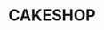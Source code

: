 # CAKESHOP
<!DOCTYPE html>
<html>
<head>
    <link rel="shortcut icon" href="MRNA-723e7c1a.png">
    <title>Moderna</title>
    <meta charset="UTF-8">
    <meta name="viewport" content="width=device-width, initial-scale=1.0">
    <link rel="stylesheet" type="text/css" href="Moderna-diseño.css" />
</head>
<body>
    <style>
      
.idg{
 opacity:50%;
 transition:0.3s;
 filter:grayscale(50%);

 &:hover{ opacity:100%;  margin-top:-5px;  filter:grayscale(0%);
}
 &:active{transform:scale(0.8)}
 
}
.idc{
 opacity:50%;
 transition:0.3s;
 filter:grayscale(80%);
 
 &:hover{ opacity:100%;  margin-top:-5px;  filter:grayscale(0%);
}
 &:active{transform:scale(0.8)}
 
}


        .transparent-button {
            background: transparent;
            border: none;
            cursor: pointer;
         
        }
        .transparent2-button {
            background: transparent;
            border: none;
            cursor: pointer;
         
        }
    </style>
    <script>
      
        document.addEventListener("DOMContentLoaded", function () {
            zoomVanilla.default("img[data-action='zoom']");
        });
    </script>
   
    <script>
    
        var translations = {
            "Sobre nosotros": "About Us",
            "El poder del ARNm": "The Power of mRNA",
            "Buscar": "Search",
            "Años de progreso": "Years of Progress",
            "Productos en nuestra cartera": "Products in Our Portfolio",
            "Ensayos clinicos en curso": "Clinical Trials in Progress",
            "Presentamos a Moderna": "Introducing Moderna",
            "El objetivo de Moderna es hacer realidad la promesa de la ciencia del ARNm": "The goal of Moderna is to make the promise of mRNA science a reality",
            "CONOCE NUESTRA MISION": "LEARN ABOUT OUR MISSION",
            "Únete a Moderna y cambia el mundo de la medicina": "Join Moderna and change the world of medicine",
            "ENCUENTRA LA OPORTUNIDAD LABORAL QUE BUSCAS": "FIND THE JOB OPPORTUNITY YOU'RE LOOKING FOR",
            "¿Que es el ARNm?": "What is mRNA?",
            "El ARN mensajero (ARNm) ya existe en el organismo, lleva un \"mensaje\"": "Messenger RNA (mRNA) already exists in the body, carrying a \"message\"",
            "Otra manera de combatir las enfermedades": "Another way to fight diseases",
            "Nuevos tratamientos": "New treatments",
            "Más medicamentos, más rápido": "More medicines, faster",
            "MÁS INFORMACIÓN SOBRE EL ARNM": "MORE ABOUT mRNA",
            "Te presentamos a Juan Carlos Gil": "Introducing Juan Carlos Gil",
            "Director General de Moderna en España y Portugal": "Managing Director of Moderna in Spain and Portugal",
            "CONOCE A MÁS MIEMBROS DEL EQUIPO": "MEET MORE TEAM MEMBERS",
            "Notificación de Acontecimientos adversos": "Adverse Events Notification",
            "Notifiquenos cualquier acontecimiento adverso que haya podido presentar, a Moderna mediante el portal de notificación de Acontecimientos Adversos o llamando al 900 031 015": "Notify us of any adverse events you may have experienced to Moderna through the Adverse Events Notification portal or by calling 900 031 015",
            "Para cualquier solicitud de información médica o cualquier otra información sobre seguridad:": "For any medical information request or any other safety information:",
            "Llame al 900 031 015\n8h a 17h CET, de lunes a viernes\nCorreo electrónico EMEAMedinfo@modernatx.com": "Call 900 031 015\n8am to 5pm CET, Monday to Friday\nEmail EMEAMedinfo@modernatx.com",
            "Ponte en contacto con Moderna": "Contact Moderna",
            "Trabaja con Moderna": "Work with Moderna",
            "Principe de Vergara, 132": "Principe de Vergara, 132",
            "28002 Madrid": "28002 Madrid"
        };
        function changeToEnglish() {
           
            document.querySelectorAll('*').forEach(function(element) {
                if (element.textContent.trim() in translations) {
                    element.textContent = translations[element.textContent.trim()];
                }
            });
        }
    </script>

    <div id="encabezado">
        <div id="logo">
            <img src="Moderna_logo.svg.png" height="100%" width="50%"/>
        </div>
        <div id="menu">
            <ul id="menu1">
                <li id="menu2"> Sobre nosotros </li>
                <li id="menu2"> El poder del ARNm</li>
            </ul>
        </div>
        <div id="buscador">
            <img src="busqueda (1).png"/>
            <p> Buscar</p>
        </div>
        <div id="bandera">
    
            <img src="Bandera.png"  id="españa"/>
            <button class="transparent-button" onclick="changeToEnglish()">English</button>
           
            <img src="flecha-hacia-abajo-para-navegar.png" id="flecha"/>
        </div>

    </div>

    <div id="inicio">
        <img src="Inicio.jpg" height="100%" width="100%"/>
    </div>

    <div id="uno">
        <div id="uno_texto">
            <div> <h1>12</h1> <p>Años de progreso</p></div>
            <div> <h1>48</h1> <p>Productos en nuestra cartera</p></div>
            <div> <h1>35</h1> <p>Ensayos clinicos en curso</p></div>
            <h2>Presentamos a Moderna</h2>
            <p> El objetivo de Moderna es hacer realidad la promesa de la ciencia del ARNm</p>
            <h4>CONOCE NUESTRA MISION</h4>
            
        </div>
        <div id="uno_imagen">
            <img class="idg" src="Imagen1.jpeg"/>
            <h2 style="padding-left: 6%;"> Únete a Moderna y cambia el mundo de la medicina</h2>
            <h4 style="padding-left: 6%;"> ENCUENTRA LA OPORTUNIDAD LABORAL QUE BUSCAS</h4>
        </div>
    </div>

    <div id="titulo">
        <center>
        <h3> ¿Que es el ARNm?</h3>
        <p>El ARN mensajero (ARNm) ya existe en el organismo, lleva un "mensaje"</p>
        </center>
        </div>

    <div id="dos">
        <div id="dos_lista">
            <ul>
                <li>Otra manera de combatir las enfermedades</li>
                <li>Nuevos tratamientos</li>
                <li>Más medicamentos, más rápido</li>
            </ul>
        </div>
        <div id="dos_imagen">
            <img  class="idg" src="imagen2.jpeg"  />
        </div>
        <div id="dos_texto">
            <h2> Otra manera de combatir las enfermedades</h2>
            <p>
                Los medicamentos de ARNm combaten las enfermedades de un modo diferente al de los medicamentos convencionales, ya que se estimula al sistema inmunitario para que produzca los recursos necesarios para prevenir o combatir una enfermedad.
            </p>
            <h4>MÁS INFORMACIÓN SOBRE EL ARNM</h4>

        </div>
    </div>

    <div class="idc" id="tres">
        <div id="tres_texto">
            <h2> Te presentamos a Juan Carlos Gil</h2>
            <p>
                Director General de Moderna en España y Portugal
                <br>
                "En Moderna España y Portugal estamos creando un equipo de alto rendimiento enfocado al éxito, y guiado por los valores de la marca, atrevido, colaborativo, curioso y tenaz, para hacer realidad la promesa de la medicina de ARNm en nuestro pais".
            </p>
            <h4>CONOCE A MÁS MIEMBROS DEL EQUIPO</h4>
        </div>
        <div id="tres_imagen">
            <img  src="imagen3.jpg" />
        </div>
    </div>

    <div id="cuatro">
        <h2>Notificación de Acontecimientos adversos</h2>
        <p>
            Notifiquenos cualquier acontecimiento adverso que haya podido presentar, a Moderna mediante el portal de notificación de Acontecimientos Adversos o llamando al 900 031
            <br>
            015
            <br>
            <b>Para cualquier solicitud de información médica o cualquier otra información sobre seguridad:</b>
            <br>
            Llame al 900 031 015
            <br>
            8h a 17h CET, de lunes a viernes
            <br>
            Correo electrónico EMEAMedinfo@modernatx.com
        </p>
    </div>

    <div id="pie_pagina">
        <table>
            <tr>
                <td><b>Ponte en contacto con Moderna</b> </td>
                <td><b>Trabaja con Moderna</b></td>
            </tr>
            <tr>
                <td>Principe de Vergara, 132 </td>
                <td>Únete a nuestro equipo</td>
            </tr>
            <tr>
                <td>28002 Madrid </td>
                <td></td>
            </tr>
        </table>
          
            
                
                
    </div>
</body>

</html>
